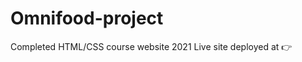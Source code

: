 # Omnifood-project
Completed HTML/CSS course website 2021
Live site deployed at
👉 <a href="ejc-omnifood.netlify.app> ejc-omnifood.netlify.app" />
